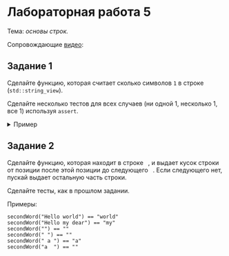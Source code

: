 # Лабораторная работа 5

Тема: *основы строк.*

Сопровождающие [видео](https://www.youtube.com/watch?v=3aXFuiHxb9k&list=PL4sUOB8DjVlWUcSaCu0xPcK7rYeRwGpl7&index=11&t=639):

## Задание 1

Сделайте функцию, которая считает сколько символов `1` в строке (`std::string_view`).

Сделайте несколько тестов для всех случаев (ни одной 1, несколько 1, все 1) используя `assert`.

<details>
<summary>Пример</summary>

```
void runTests()
{
    assert(countOnes("001100") == 2);
    // ...
}
```
</details>

## Задание 2

Сделайте функцию, которая находит в строке ` `,
и выдает кусок строки от позиции после этой позиции до следующего ` `.
Если следующего нет, пускай выдает остальную часть строки.

Сделайте тесты, как в прошлом задании.

Примеры: 
```
secondWord("Hello world") == "world"
secondWord("Hello my dear") == "my"
secondWord("") == ""
secondWord(" ") == ""
secondWord(" a ") == "a"
secondWord("a  ") == ""
```
